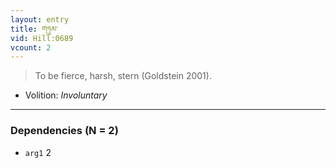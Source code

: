 ```yaml
---
layout: entry
title: གཏུམ་
vid: Hill:0689
vcount: 2
---
```

> To be fierce, harsh, stern (Goldstein 2001)\.

* Volition: _Involuntary_

---

### Dependencies (N = 2)
* `arg1` 2
